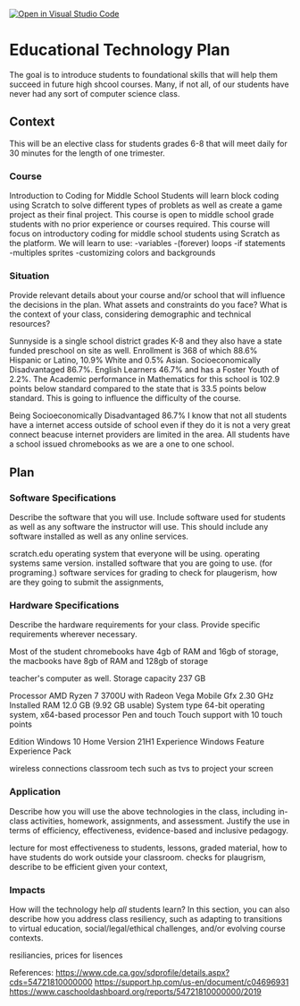 [![Open in Visual Studio Code](https://classroom.github.com/assets/open-in-vscode-f059dc9a6f8d3a56e377f745f24479a46679e63a5d9fe6f495e02850cd0d8118.svg)](https://classroom.github.com/online_ide?assignment_repo_id=6096581&assignment_repo_type=AssignmentRepo)
# Educational Technology Plan

The goal is to introduce students to foundational skills that will help them succeed in future high shcool courses. Many, if not all, of our students have never had any sort of computer science class. 

## Context
This will be an elective class for students grades 6-8 that will meet daily for 30 minutes for the length of one trimester. 

### Course

Introduction to Coding for Middle School
Students will learn block coding using Scratch to solve different types of problets
as well as create a game project as their final project.
This course is open to middle school grade students with no prior experience or courses required. 
This course will focus on introductory coding for middle school students using Scratch as the platform.
We will learn to use:
-variables
-(forever) loops
-if statements
-multiples sprites
-customizing colors and backgrounds

### Situation

Provide relevant details about your course and/or school that will influence the
decisions in the plan. What assets and constraints do you face? What is the
context of your class, considering demographic and technical resources?

Sunnyside is a single school district grades K-8 and they also have a state funded preschool on site as well. Enrollment is 368 of which 88.6% Hispanic or Latino, 10.9% White and 0.5% Asian. Socioeconomically Disadvantaged 86.7%. English Learners 46.7%
and has a Foster Youth of 2.2%. The Academic performance in Mathematics for this school is 102.9 points below standard compared to the state that is 33.5 points below standard. This is going to influence the difficulty of the course.

Being Socioeconomically Disadvantaged 86.7% I know that not all students have a internet access outside of school even if they do it is not a very great connect beacuse internet providers are limited in the area. All students have a school issued chromebooks as we are a one to one school.

## Plan


### Software Specifications

Describe the software that you will use. Include software used for students as
well as any software the instructor will use. This should include any software
installed as well as any online services.

scratch.edu operating system that everyone will be using. operating systems same version. installed software that you are going to use. (for programing.) software services for grading to check for plaugerism, how are they going to submit the assignments, 



### Hardware Specifications

Describe the hardware requirements for your class. Provide specific requirements
wherever necessary.

Most of the student chromebooks have 4gb of RAM and 16gb of storage, the macbooks have 8gb of RAM and 128gb of storage

teacher's computer as well.
Storage capacity 237 GB

Processor	AMD Ryzen 7 3700U with Radeon Vega Mobile Gfx     2.30 GHz
Installed RAM	12.0 GB (9.92 GB usable)
System type	64-bit operating system, x64-based processor
Pen and touch	Touch support with 10 touch points

Edition	Windows 10 Home
Version	21H1
Experience	Windows Feature Experience Pack 

wireless connections
classroom tech such as tvs to project your screen



### Application

Describe how you will use the above technologies in the class, including
in-class activities, homework, assignments, and assessment. Justify the use
in terms of efficiency, effectiveness, evidence-based and inclusive pedagogy.




lecture for most effectiveness to students, lessons, graded material, how to have students do work outside your classroom. 
checks for plaugrism, describe to be efficient given your context, 

### Impacts

How will the technology help *all* students learn? In this section, you can also
describe how you address class resiliency, such as adapting to
transitions to virtual education, social/legal/ethical challenges,  and/or
evolving course contexts.

resiliancies, prices for lisences 

References:
https://www.cde.ca.gov/sdprofile/details.aspx?cds=54721810000000
https://support.hp.com/us-en/document/c04696931
https://www.caschooldashboard.org/reports/54721810000000/2019
